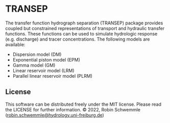 # TRANSEP

The transfer function hydrograph separation (TRANSEP) package provides coupled
but constrained representations of transport and hydraulic transfer functions.
These functions can be used to simulate hydrologic response (e.g. discharge)
and tracer concentrations. The following models are available:

- Dispersion model (DM)
- Exponential piston model (EPM)
- Gamma model (GM)
- Linear reservoir model (LRM)
- Parallel linear reservoir model (PLRM)

## License
This software can be distributed freely under the MIT license. Please read the LICENSE for further information.
© 2022, Robin Schwemmle (<robin.schwemmle@hydrology.uni-freiburg.de>)
